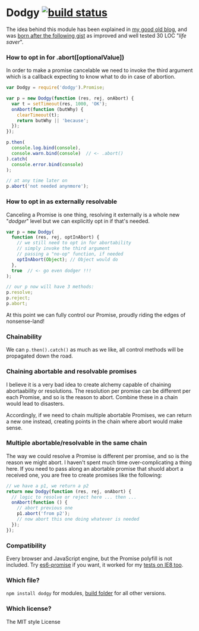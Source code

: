 Dodgy [![build status](https://secure.travis-ci.org/WebReflection/dodgy.svg)](http://travis-ci.org/WebReflection/dodgy)
=====

The idea behind this module has been explained in [my good old blog](http://webreflection.blogspot.co.uk/2015/09/on-cancelable-promises.html),
and was [born after the following gist](https://gist.github.com/WebReflection/796d1f04b1173fbcfe5a#file-lie-js) as improved and well tested 30 LOC "_life saver_".

### How to opt in for .abort([optionalValue])
In order to make a promise cancelable we need to invoke the third argument which is a callback expecting to know what to do in case of abortion.
```js
var Dodgy = require('dodgy').Promise;

var p = new Dodgy(function (res, rej, onAbort) {
  var t = setTimeout(res, 1000, 'OK');
  onAbort(function (butWhy) {
    clearTimeout(t);
    return butWhy || 'because';
  });
});

p.then(
  console.log.bind(console),
  console.warn.bind(console)  // <- .abort()
).catch(
  console.error.bind(console)
);

// at any time later on
p.abort('not needed anynmore');

```

### How to opt in as externally resolvable
Canceling a Promise is one thing, resolving it externally is a whole new "_dodger_" level but we can explicitly opt in if that's needed.
```js
var p = new Dodgy(
  function (res, rej, optInAbort) {
    // we still need to opt in for abortability
    // simply invoke the third argument
    // passing a "no-op" function, if needed
    optInAbort(Object); // Object would do
  },
  true  // <- go even dodger !!!
);

// our p now will have 3 methods:
p.resolve;
p.reject;
p.abort;
```
At this point we can fully control our Promise, proudly riding the edges of nonsense-land!


### Chainability
We can `p.then().catch()` as much as we like, all control methods will be propagated down the road.

### Chaining abortable and resolvable promises
I believe it is a very bad idea to create alchemy capable of chaining abortaability or resolutions. The resolution per promise can be different per each Promise, and so is the reason to abort. Combine these in a chain would lead to disasters.

Accordingly, if we need to chain multiple abortable Promises, we can return a new one instead, creating points in the chain where abort would make sense.


### Multiple abortable/resolvable in the same chain
The way we could resolve a Promise is different per promise, and so is the reason we might abort.
I haven't spent much time over-complicating a thing here. If you need to pass along an abortable promise that shuold abort a received one, you are free to create promises like the following:
```js
// we have a p1, we return a p2
return new Dodgy(function (res, rej, onAbort) {
  // logic to resolve or reject here ... then ...
  onAbort(function () {
    // abort previous one
    p1.abort('from p2');
    // now abort this one doing whatever is needed
  });
});
```


### Compatibility
Every browser and JavaScript engine, but the Promise polyfill is not included.
Try [es6-promise](https://github.com/jakearchibald/es6-promise) if you want, it worked for my [tests on IE8 too](http://webreflection.github.io/dodgy/test/).

### Which file?
`npm install dodgy` for modules, [build folder](build/) for all other versions.

### Which license?
The MIT style License